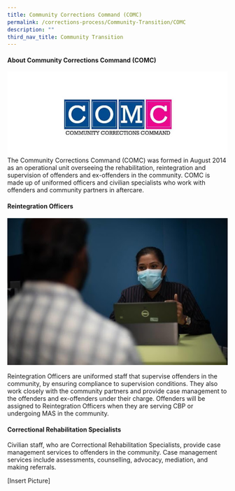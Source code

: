 ```yaml
---
title: Community Corrections Command (COMC)
permalink: /corrections-process/Community-Transition/COMC
description: ""
third_nav_title: Community Transition
---
```

#### About Community Corrections Command (COMC)
![](/images/COMC.jpg)
The Community Corrections Command (COMC) was formed in August 2014 as an operational unit overseeing the rehabilitation, reintegration and supervision of offenders and ex-offenders in the community. COMC is made up of uniformed officers and civilian specialists who work with offenders and community partners in aftercare.

#### Reintegration Officers
![](/images/RO.jpg)

Reintegration Officers are uniformed staff that supervise offenders in the community, by ensuring compliance to supervision conditions. They also work closely with the community partners and provide case management to the offenders and ex-offenders under their charge. Offenders will be assigned to Reintegration Officers when they are serving CBP or undergoing MAS in the community.

#### Correctional Rehabilitation Specialists 

Civilian staff, who are Correctional Rehabilitation Specialists, provide case management services to offenders in the community. Case management services include assessments, counselling, advocacy, mediation, and making referrals.

[Insert Picture]
